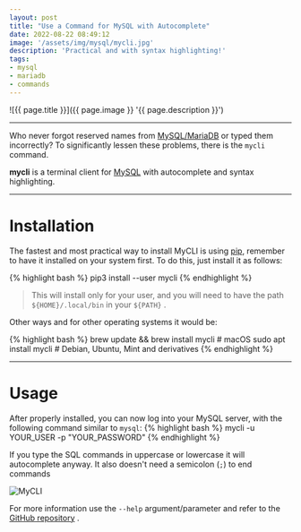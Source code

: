 ```yaml
---
layout: post
title: "Use a Command for MySQL with Autocomplete"
date: 2022-08-22 08:49:12
image: '/assets/img/mysql/mycli.jpg'
description: 'Practical and with syntax highlighting!'
tags:
- mysql
- mariadb
- commands
---
```


![{{ page.title }}]({{ page.image }} '{{ page.description }}')

---

Who never forgot reserved names from [MySQL/MariaDB](https://terminalroot.com/tags#mysql) or typed them incorrectly? To significantly lessen these problems, there is the `mycli` command.

**mycli** is a terminal client for [MySQL](https://terminalroot.com/tags#mysql) with autocomplete and syntax highlighting.

---

# Installation
The fastest and most practical way to install MyCLI is using [pip](https://pypi.org/project/pip/), remember to have it installed on your system first. To do this, just install it as follows:

{% highlight bash %}
pip3 install --user mycli
{% endhighlight %}
> This will install only for your user, and you will need to have the path `${HOME}/.local/bin` in your `${PATH}` .

Other ways and for other operating systems it would be:

{% highlight bash %}
brew update && brew install mycli # macOS
sudo apt install mycli # Debian, Ubuntu, Mint and derivatives
{% endhighlight %}

---

# Usage
After properly installed, you can now log into your MySQL server, with the following command similar to `mysql`:
{% highlight bash %}
mycli -u YOUR_USER -p "YOUR_PASSWORD"
{% endhighlight %}

If you type the SQL commands in uppercase or lowercase it will autocomplete anyway. It also doesn't need a semicolon (`;`) to end commands

![MyCLI](https://github.com/dbcli/mycli/raw/main/screenshots/main.gif)

For more information use the `--help` argument/parameter and refer to the [GitHub repository](https://github.com/dbcli/mycli) .
